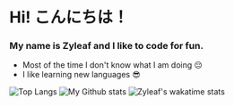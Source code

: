 # Hi! こんにちは！
### My name is Zyleaf and I like to code for fun. 

* Most of the time I don't know what I am doing 😔
* I like learning new languages 😎

![Top Langs](https://github-readme-stats.vercel.app/api/top-langs/?username=zyleaf&layout=compact&theme=dark)
![My Github stats](https://github-readme-stats.vercel.app/api?username=zyleaf&show_icons=true&count_private=true&theme=dark)
![Zyleaf's wakatime stats](https://github-readme-stats.vercel.app/api/wakatime?username=Zyleaf&&layout=compact&theme=dark)
